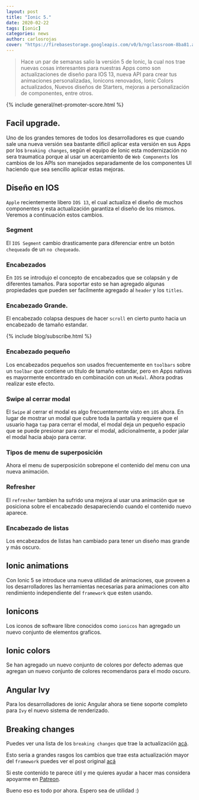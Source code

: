 ```yaml
---
layout: post
title: "Ionic 5."
date: 2020-02-22
tags: [ionic]
categories: news
author: carlosrojas
cover: "https://firebasestorage.googleapis.com/v0/b/ngclassroom-8ba81.appspot.com/o/posts%2F2020-02-22-ionic_5%2Fcover.png?alt=media&token=aa322413-71f6-49bb-9a68-782cb8f5de3d"
---
```

> Hace un par de semanas salio la versión 5 de Ionic, la cual nos trae nuevas cosas interesantes para nuestras Apps como son actualizaciones de diseño para IOS 13, nueva API para crear tus animaciones personalizadas, Ionicons renovados, Ionic Colors actualizados, Nuevos diseños de Starters, mejoras a personalización de componentes, entre otros.

<amp-img width="1536" height="845" layout="responsive" src="https://firebasestorage.googleapis.com/v0/b/ngclassroom-8ba81.appspot.com/o/posts%2F2020-02-22-ionic_5%2Fcover.png?alt=media&token=aa322413-71f6-49bb-9a68-782cb8f5de3d"></amp-img> 

{% include general/net-promoter-score.html %} 

## Facil upgrade.

Uno de los grandes temores de todos los desarrolladores es que cuando sale una nueva versión sea bastante dificil aplicar esta versión en sus Apps por los `breaking changes`, según el equipo de Ionic esta modernización no sera traumatica porque al usar un acercamiento de `Web Components` los cambios de los APIs son manejados separadamente de los componentes UI haciendo que sea sencillo aplicar estas mejoras.


## Diseño en IOS

`Apple` recientemente libero `IOS 13`, el cual actualiza el diseño de muchos componentes y esta actualización garantiza el diseño de los mismos. Veremos a continuación estos cambios.

### Segment

El `IOS Segment` cambio drasticamente para diferenciar entre un botón `chequeado` de un `no chequeado`.

<div class="row wrap">
  <div class="col col-100 col-md-50 col-lg-50">
    <amp-img width="387" height="855" layout="responsive" src="https://firebasestorage.googleapis.com/v0/b/ngclassroom-8ba81.appspot.com/o/posts%2F2020-02-22-ionic_5%2Fios-segment-1.png?alt=media&token=2bdb1995-6752-48f7-ae8a-ce64afd19846"></amp-img>
  </div>
  <div class="col col-100 col-md-50 col-lg-50">
    <amp-img width="387" height="855" layout="responsive" src="https://firebasestorage.googleapis.com/v0/b/ngclassroom-8ba81.appspot.com/o/posts%2F2020-02-22-ionic_5%2Fios-segment-2.png?alt=media&token=d18ea9bd-5381-4a11-acb8-41c9012711af"></amp-img>
  </div>
</div>

### Encabezados

En `IOS` se introdujo el concepto de encabezados que se colapsán y de diferentes tamaños. Para soportar esto se han agregado algunas propiedades que pueden ser facilmente agregado al `header` y los `titles`.

### Encabezado Grande.

El encabezado colapsa despues de hacer `scroll` en cierto punto hacia un encabezado de tamaño estandar.

<div class="row wrap">
  <div class="col col-100 col-md-50 col-lg-50">
    <amp-img width="387" height="855" layout="responsive" src="https://firebasestorage.googleapis.com/v0/b/ngclassroom-8ba81.appspot.com/o/posts%2F2020-02-22-ionic_5%2Flarge-title-1.png?alt=media&token=dac1c272-3132-45bc-968a-f558d8c595a5"></amp-img>
  </div>
  <div class="col col-100 col-md-50 col-lg-50">
    <amp-img width="387" height="855" layout="responsive" src="https://firebasestorage.googleapis.com/v0/b/ngclassroom-8ba81.appspot.com/o/posts%2F2020-02-22-ionic_5%2Flarge-title-2.png?alt=media&token=e2d5e2ce-26fd-4a97-b11a-021fcd788a13"></amp-img>
  </div>
</div>

{% include blog/subscribe.html %}

### Encabezado pequeño

Los encabezados pequeños son usados frecuentemente en `toolbars` sobre un `toolbar` que contiene un titulo de tamaño estandar, pero en Apps nativas es mayormente encontrado en combinación con un `Modal`. Ahora podras realizar este efecto.

### Swipe al cerrar modal

El `Swipe` al cerrar el modal es algo frecuentemente visto en `iOS` ahora. En lugar de mostrar un modal que cubre toda la pantalla y requiere que el usuario haga `tap` para cerrar el modal, el modal deja un pequeño espacio que se puede presionar para cerrar el modal, adicionalmente, a poder jalar el modal hacia abajo para cerrar.

### Tipos de menu de superposición 

Ahora el menu de superposición sobrepone el contenido del menu con una nueva animación.

### Refresher

El `refresher` tambien ha sufrido una mejora al usar una animación que se posiciona sobre el encabezado desapareciendo cuando el contenido nuevo aparece.

### Encabezado de listas

Los encabezados de listas han cambiado para tener un diseño mas grande y más oscuro.

## Ionic animations

Con Ionic 5 se introduce una nueva utilidad de animaciones, que proveen a los desarrolladores las herramientas necesarias para animaciones con alto rendimiento independiente del `framework` que esten usando.

## Ionicons

Los iconos de software libre conocidos como `ionicos` han agregado un nuevo conjunto de elementos graficos.

## Ionic colors

Se han agregado un nuevo conjunto de colores por defecto ademas que agregan un nuevo conjunto de colores recomendaros para el modo oscuro.

<div class="row wrap">
  <div class="col col-100 col-md-50 col-lg-50">
    <amp-img width="387" height="855" layout="responsive" src="https://firebasestorage.googleapis.com/v0/b/ngclassroom-8ba81.appspot.com/o/posts%2F2020-02-22-ionic_5%2Fionic-colors-1.png?alt=media&token=3f6a0470-7644-4bc0-8ddf-e5121ddb1aad"></amp-img>
  </div>
  <div class="col col-100 col-md-50 col-lg-50">
    <amp-img width="387" height="855" layout="responsive" src="https://firebasestorage.googleapis.com/v0/b/ngclassroom-8ba81.appspot.com/o/posts%2F2020-02-22-ionic_5%2Fionic-colors-2.png?alt=media&token=f40991cc-4508-4785-b5c5-bfd4903894a0"></amp-img>
  </div>
</div>

## Angular Ivy

Para los desarrolladores de ionic Angular ahora se tiene soporte completo para `Ivy` el nuevo sistema de renderizado.

## Breaking changes

Puedes ver una lista de los `breaking changes` que trae la actualización [acá](https://github.com/ionic-team/ionic/blob/master/BREAKING.md).

Esto seria a grandes rasgos los cambios que trae esta actualización mayor del `framework` puedes ver el post original [acá](https://ionicframework.com/blog/announcing-ionic-5/)

Si este contenido te parece útil y me quieres ayudar a hacer mas considera apoyarme en [Patreon](https://www.patreon.com/carlosrojas_o).

Bueno eso es todo por ahora. Espero sea de utilidad :)
